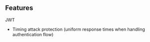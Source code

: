 ## Features

JWT
- Timing attack protection (uniform response times when handling authentication flow)